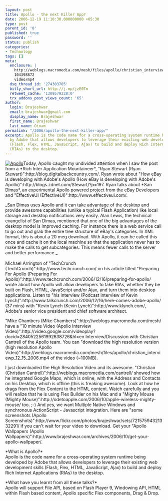 ```yaml
---
layout: post
title: Apollo - the next Killer App?
date: 2006-12-19 11:10:30.000000000 +05:30
type: post
parent_id: '0'
published: true
password: ''
status: publish
categories:
- Technology
tags: []
meta:
  enclosure: |
    http://weblogs.macromedia.com/mesh/files/apollo/christian_interviewp_12_15_2006.mp4
    104398872
    video/mp4
  dsq_thread_id: '274303705'
  bitly_short_url: http://j.mp/jzE0Tm
  retweet_cache: '1309579228:0'
  trx_addons_post_views_count: '65'
author:
  login: Brajeshwar
  email: brajeshwar@gmail.com
  display_name: Brajeshwar
  first_name: Brajeshwar
  last_name: Oinam
permalink: "/2006/apollo-the-next-killer-app/"
excerpt: Apollo is the code name for a cross-operating system runtime being developed
  by Adobe that allows developers to leverage their existing web development skills
  (Flash, Flex, HTML, JavaScript, Ajax) to build and deploy Rich Internet Applications
  (RIAs) to the desktop.
---
```

<p><a href="http://www.adobe.com/go/apollo"><img src="{{ site.baseurl }}/assets/2006/12/apollo.jpg" alt="Apollo" /></a>Today, Apollo caught my undivided attention when I saw the post from a *Rich Inter Application Mountaineer*, "Ryan Stewart (Ryan Stewart)":http://blog.digitalbackcountry.com/. Ryan wrote about "How eBay is developing with Adobe's Apollo (How eBay is developing with Adobe's Apollo)":http://blogs.zdnet.com/Stewart/?p=197. Ryan talks about *San Dimas*, an experimental Apollo powered project from the eBay Developers and "EffectiveUI (EffectiveUI)":http://www.effectiveui.com/.</p>
<p>_San Dimas uses Apollo and it can take advantage of the desktop and provide awesome capabilities (unlike a typical Flash Application) like local storage and desktop notifications very easily. Alan Lewis, the technical evangelist of San Dimas, mentioned that one of the big advantages of the desktop model is improved caching. For instance there is a web service call to go out and grab the entire tree structure of eBay's categories. In XML format, this is about a 20 meg download. With Apollo, it can be called this once and cache it on the local machine so that the application never has to make the calls to get subcategories. This means fewer calls to the server and better performance._<br />
<!--more--><br />
Michael Arrington of "TechCrunch (TechCrunch)":http://www.techcrunch.com/ on his article titled "Preparing For Apollo (Preparing For Apollo)":http://www.techcrunch.com/2006/12/16/preparing-for-apollo/ wrote about how Apollo will allow developers to take RIAs, whether they be built on Flash, HTML, JavaScript and/or Ajax, and turn them into desktop applications. Listen to "his interview (Podcast Interview of Kevin Lynch)":http://www.talkcrunch.com/2006/12/16/here-comes-adobe-apollo/ (37 mins) with "Kevin Lynch (Kevin Lynch)":http://www.klynch.com/, Adobe's senior vice president and chief software architect.</p>
<p>"Mike Chambers (Mike Chambers)":http://weblogs.macromedia.com/mesh/ have a "10 minute Video (Apollo Interview Video)":http://video.google.com/videoplay?docid=2840522561992638726&hl=en Interview/Discussion with Christian Cantrell of the Apollo team. You can "download the high resolution version (high resolution Apollo Video)":http://weblogs.macromedia.com/mesh/files/apollo/christian_interviewp_12_15_2006.mp4 of the video (~100MB).</p>
<p>I just downloaded the High Resolution Video and its awesome. "Christian (Christian Cantrell)":http://weblogs.macromedia.com/cantrell/ showed how he integrated Google Maps, which is online, with the Address and Contacts on his Desktop, which is offline (this is freaking awesome). Look at how he drags from the Flex Content to the HTML content. Watch carefully and you will realize that he is using Flex Builder on his Mac and a "Mighty Mouse (Mighty Mouse)":http://odetoapple.com/2006/10/apple-wireless-mighty-mouse/ too. ;-) And yes, we want Multiple Native Windows and synchronous ActionScript - Javascript integration. Here are "some screenshots (Apollo Screenshots)":http://www.flickr.com/photos/brajeshwar/sets/72157594321332291/ if you can't wait for your video to download. Get your "Apollo Wallpapers (Apollo Wallpapers)":http://www.brajeshwar.com/archives/2006/10/get-your-apollo-wallpaper/.</p>
<p>*What is Apollo?*<br />
Apollo is the code name for a cross-operating system runtime being developed by Adobe that allows developers to leverage their existing web development skills (Flash, Flex, HTML, JavaScript, Ajax) to build and deploy Rich Internet Applications (RIAs) to the desktop.</p>
<p>*What have you learnt from all these talks?*<br />
Apollo will support File API, based on Flash Player 9, Windowing API, HTML within Flash based content, Apollo specific Flex components, Drag & Drop.</p>
